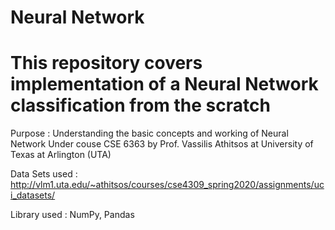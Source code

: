 # Neural Network
# This repository covers implementation of a Neural Network classification from the scratch


Purpose : Understanding the basic concepts and working of Neural Network
Under couse CSE 6363 by Prof.  Vassilis Athitsos at University of Texas at Arlington (UTA)

Data Sets used : http://vlm1.uta.edu/~athitsos/courses/cse4309_spring2020/assignments/uci_datasets/

Library used : NumPy, Pandas 

